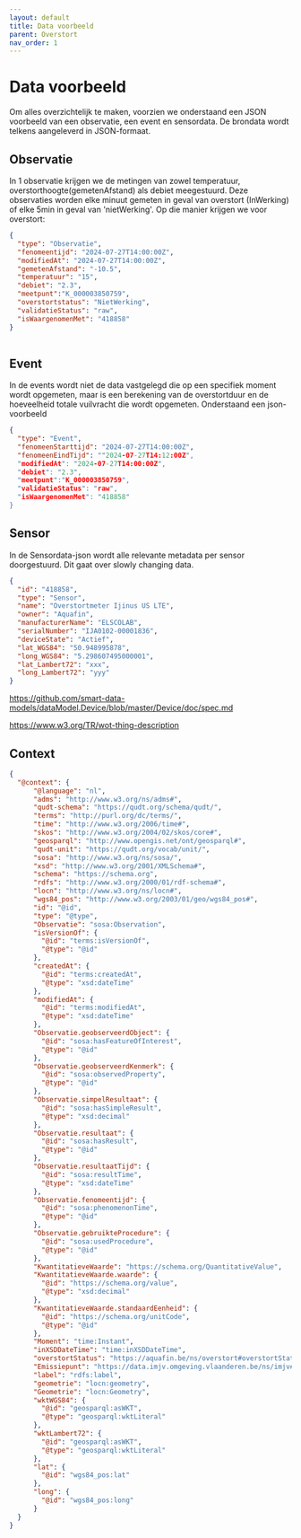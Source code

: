 ```yaml
---
layout: default
title: Data voorbeeld
parent: Overstort
nav_order: 1
---
```


# Data voorbeeld

Om alles overzichtelijk te maken, voorzien we onderstaand een JSON voorbeeld van een observatie, een event en sensordata. 
De brondata wordt telkens aangeleverd in JSON-formaat.

## Observatie

In 1 observatie krijgen we de metingen van zowel temperatuur, overstorthoogte(gemetenAfstand) als debiet meegestuurd. 
Deze observaties worden elke minuut gemeten in geval van overstort (InWerking) of elke 5min in geval van 'nietWerking'. 
Op die manier krijgen we voor overstort:

```json
{
  "type": "Observatie",
  "fenomeentijd": "2024-07-27T14:00:00Z",
  "modifiedAt": "2024-07-27T14:00:00Z", 
  "gemetenAfstand": "-10.5",
  "temperatuur": "15",
  "debiet": "2.3",
  "meetpunt":"K_000003850759", 
  "overstortstatus": "NietWerking",  
  "validatieStatus": "raw", 
  "isWaargenomenMet": "418858" 
}
	
```
## Event
In de events wordt niet de data vastgelegd die op een specifiek moment wordt opgemeten, maar is een berekening van de overstortduur en de hoeveelheid totale vuilvracht die wordt opgemeten. 
Onderstaand een json-voorbeeld

```json
{
  "type": "Event",
  "fenomeenStarttijd": "2024-07-27T14:00:00Z",
  "fenomeenEindTijd": ""2024-07-27T14:12:00Z",
  "modifiedAt": "2024-07-27T14:00:00Z", 
  "debiet": "2.3",
  "meetpunt":"K_000003850759", 
  "validatieStatus": "raw", 
  "isWaargenomenMet": "418858"
}
```

## Sensor
In de Sensordata-json wordt alle relevante metadata per sensor doorgestuurd. Dit gaat over slowly changing data. 

```json
{
  "id": "418858",
  "type": "Sensor",
  "name": "Overstortmeter Ijinus US LTE",
  "owner": "Aquafin",
  "manufacturerName": "ELSCOLAB",
  "serialNumber": "IJA0102-00001836",
  "deviceState": "Actief",
  "lat_WGS84": "50.948995878", 
  "long_WGS84": "5.298607495000001", 
  "lat_Lambert72": "xxx", 
  "long_Lambert72": "yyy"
}

```

https://github.com/smart-data-models/dataModel.Device/blob/master/Device/doc/spec.md

https://www.w3.org/TR/wot-thing-description


## Context
```json
{
  "@context": {
      "@language": "nl",
      "adms": "http://www.w3.org/ns/adms#",
      "qudt-schema": "https://qudt.org/schema/qudt/",
      "terms": "http://purl.org/dc/terms/",
      "time": "http://www.w3.org/2006/time#",
      "skos": "http://www.w3.org/2004/02/skos/core#",
      "geosparql": "http://www.opengis.net/ont/geosparql#",
      "qudt-unit": "https://qudt.org/vocab/unit/",
      "sosa": "http://www.w3.org/ns/sosa/",
      "xsd": "http://www.w3.org/2001/XMLSchema#",
      "schema": "https://schema.org",
      "rdfs": "http://www.w3.org/2000/01/rdf-schema#",
      "locn": "http://www.w3.org/ns/locn#",
      "wgs84_pos": "http://www.w3.org/2003/01/geo/wgs84_pos#",
      "id": "@id",
      "type": "@type",
      "Observatie": "sosa:Observation",
      "isVersionOf": {
        "@id": "terms:isVersionOf",
        "@type": "@id"
      },
      "createdAt": {
        "@id": "terms:createdAt",
        "@type": "xsd:dateTime"
      },
      "modifiedAt": {
        "@id": "terms:modifiedAt",
        "@type": "xsd:dateTime"
      },
      "Observatie.geobserveerdObject": {
        "@id": "sosa:hasFeatureOfInterest",
        "@type": "@id"
      },
      "Observatie.geobserveerdKenmerk": {
        "@id": "sosa:observedProperty",
        "@type": "@id"
      },
      "Observatie.simpelResultaat": {
        "@id": "sosa:hasSimpleResult",
        "@type": "xsd:decimal"
      },
      "Observatie.resultaat": {
        "@id": "sosa:hasResult",
        "@type": "@id"
      },
      "Observatie.resultaatTijd": {
        "@id": "sosa:resultTime",
        "@type": "xsd:dateTime"
      },
      "Observatie.fenomeentijd": {
        "@id": "sosa:phenomenonTime",
        "@type": "@id"
      },
      "Observatie.gebruikteProcedure": {
        "@id": "sosa:usedProcedure",
        "@type": "@id"
      },
      "KwantitatieveWaarde": "https://schema.org/QuantitativeValue",
      "KwantitatieveWaarde.waarde": {
        "@id": "https://schema.org/value",
        "@type": "xsd:decimal"
      },
      "KwantitatieveWaarde.standaardEenheid": {
        "@id": "https://schema.org/unitCode",
        "@type": "@id"
      },
      "Moment": "time:Instant",
      "inXSDDateTime": "time:inXSDDateTime",
      "overstortStatus": "https://aquafin.be/ns/overstort#overstortStatus",
      "Emissiepunt": "https://data.imjv.omgeving.vlaanderen.be/ns/imjv#Emissiepunt",
      "label": "rdfs:label",
      "geometrie": "locn:geometry",
      "Geometrie": "locn:Geometry",
      "wktWGS84": {
        "@id": "geosparql:asWKT",
        "@type": "geosparql:wktLiteral"
      },
      "wktLambert72": {
        "@id": "geosparql:asWKT",
        "@type": "geosparql:wktLiteral"
      },
      "lat": {
        "@id": "wgs84_pos:lat"
      },
      "long": {
        "@id": "wgs84_pos:long"
      }
  }
}


